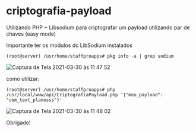 # criptografia-payload
Utilizando PHP + Libsodium para criptografar um payload utilizando par de chaves (easy mode)

Importante ter os modulos do LibSodium instalados

`(root@server) /usr/home/staffproapps# pkg info -a | grep sodium`

![Captura de Tela 2021-03-30 às 11 47 52](https://user-images.githubusercontent.com/19311085/113008903-d8c17b00-914d-11eb-8693-e44da3872d79.png)


como utilizar:

`(root@server) /usr/home/staffproapps# php /usr/local/www/api/CriptografiaPayload.php '{"meu_payload": "com_text_planosss"}'`

![Captura de Tela 2021-03-30 às 11 48 02](https://user-images.githubusercontent.com/19311085/113008865-ce9f7c80-914d-11eb-84fa-28c5384c2024.png)

Obrigado!
